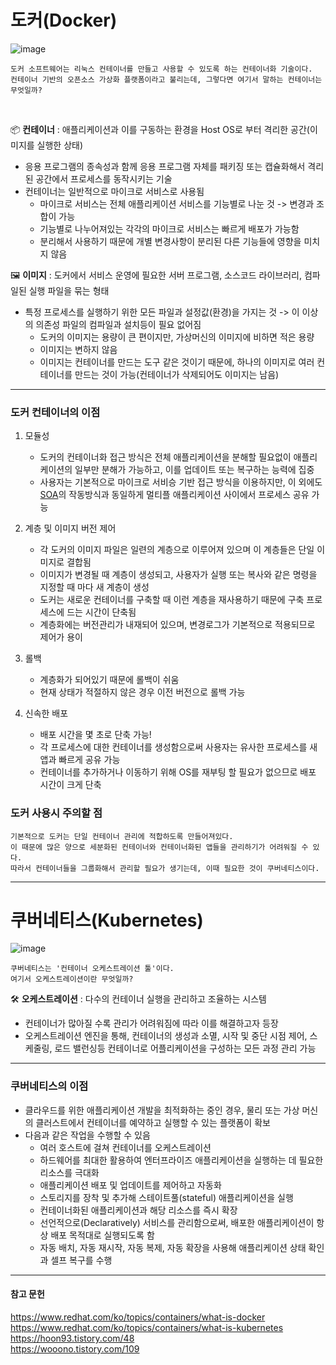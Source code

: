 # 도커(Docker)
![image](https://user-images.githubusercontent.com/55613591/159166032-17c6dc03-c1ee-4b09-b55a-51d6f0b74872.png)

```
도커 소프트웨어는 리눅스 컨테이너를 만들고 사용할 수 있도록 하는 컨테이너화 기술이다.   
컨테이너 기반의 오픈소스 가상화 플랫폼이라고 불리는데, 그렇다면 여기서 말하는 컨테이너는 무엇일까?   
```

<br>

📦 **컨테이너** : 애플리케이션과 이를 구동하는 환경을 Host OS로 부터 격리한 공간(이미지를 실행한 상태)
* 응용 프로그램의 종속성과 함께 응용 프로그램 자체를 패키징 또는 캡슐화해서 격리된 공간에서 프로세스를 동작시키는 기술
* 컨테이너는 일반적으로 마이크로 서비스로 사용됨
  * 마이크로 서비스는 전체 애플리케이션 서비스를 기능별로 나눈 것 -> 변경과 조합이 가능
  * 기능별로 나누어져있는 각각의 마이크로 서비스는 빠르게 배포가 가능함
  * 분리해서 사용하기 때문에 개별 변경사항이 분리된 다른 기능들에 영향을 미치지 않음

🖼 **이미지** : 도커에서 서비스 운영에 필요한 서버 프로그램, 소스코드 라이브러리, 컴파일된 실행 파일을 묶는 형태
* 특정 프로세스를 실행하기 위한 모든 파일과 설정값(환경)을 가지는 것 -> 이 이상의 의존성 파일의 컴파일과 설치등이 필요 없어짐
  * 도커의 이미지는 용량이 큰 편이지만, 가상머신의 이미지에 비하면 적은 용량
  * 이미지는 변하지 않음
  * 이미지는 컨테이너를 만드는 도구 같은 것이기 때문에, 하나의 이미지로 여러 컨테이너를 만드는 것이 가능(컨테이너가 삭제되어도 이미지는 남음)

<hr>

### 도커 컨테이너의 이점
1. 모듈성
    * 도커의 컨테이너화 접근 방식은 전체 애플리케이션을 분해할 필요없이 애플리케이션의 일부만 분해가 가능하고, 이를 업데이트 또는 복구하는 능력에 집중
    * 사용자는 기본적으로 마이크로 서비승 기반 접근 방식을 이용하지만, 
      이 외에도 [SOA](https://en.wikipedia.org/wiki/Service-oriented_architecture)의 작동방식과 동일하게 멀티플 애플리케이션 사이에서 프로세스 공유 가능   
    
2. 계층 및 이미지 버전 제어
    * 각 도커의 이미지 파일은 일련의 계층으로 이루어져 있으며 이 계층들은 단일 이미지로 결합됨
    * 이미지가 변경될 때 계층이 생성되고, 사용자가 실행 또는 복사와 같은 명령을 지정할 때 마다 새 계층이 생성
    * 도커는 새로운 컨테이너를 구축할 때 이런 계층을 재사용하기 때문에 구축 프로세스에 드는 시간이 단축됨
    * 계층화에는 버전관리가 내재되어 있으며, 변경로그가 기본적으로 적용되므로 제어가 용이

3. 롤백
    * 계층화가 되어있기 때문에 롤백이 쉬움
    * 현재 상태가 적절하지 않은 경우 이전 버전으로 롤백 가능

4. 신속한 배포
    * 배포 시간을 몇 초로 단축 가능!
    * 각 프로세스에 대한 컨테이너를 생성함으로써 사용자는 유사한 프로세스를 새 앱과 빠르게 공유 가능
    * 컨테이너를 추가하거나 이동하기 위해 OS를 재부팅 할 필요가 없으므로 배포 시간이 크게 단축


### 도커 사용시 주의할 점
```
기본적으로 도커는 단일 컨테이너 관리에 적합하도록 만들어져있다.
이 때문에 많은 양으로 세분화된 컨테이너와 컨테이너화된 앱들을 관리하기가 어려워질 수 있다.
따라서 컨테이너들을 그룹화해서 관리할 필요가 생기는데, 이때 필요한 것이 쿠버네티스이다.
```


<hr>

# 쿠버네티스(Kubernetes)
![image](https://user-images.githubusercontent.com/55613591/159167881-0c0b5517-2428-4d65-9cea-f118ec8049e9.png)

```
쿠버네티스는 '컨테이너 오케스트레이션 툴'이다.
여기서 오케스트레이션이란 무엇일까?
```
🛠 **오케스트레이션** : 다수의 컨테이너 실행을 관리하고 조율하는 시스템
* 컨테이너가 많아질 수록 관리가 어려워짐에 따라 이를 해결하고자 등장
* 오케스트레이션 엔진을 통해, 컨테이너의 생성과 소멸, 시작 및 중단 시점 제어, 스케줄링, 로드 밸런싱등 컨테이너로 어플리케이션을 구성하는 모든 과정 관리 가능

<hr>

### 쿠버네티스의 이점

* 클라우드를 위한 애플리케이션 개발을 최적화하는 중인 경우, 물리 또는 가상 머신의 클러스트에서 컨테이너를 예약하고 실행할 수 있는 플랫폼이 확보
* 다음과 같은 작업을 수행할 수 있음
  * 여러 호스트에 걸쳐 컨테이너를 오케스트레이션
  * 하드웨어를 최대한 활용하여 엔터프라이즈 애플리케이션을 실행하는 데 필요한 리소스를 극대화
  * 애플리케이션 배포 및 업데이트를 제어하고 자동화
  * 스토리지를 장착 및 추가해 스테이트풀(stateful) 애플리케이션을 실행
  * 컨테이너화된 애플리케이션과 해당 리소스를 즉시 확장
  * 선언적으로(Declaratively) 서비스를 관리함으로써, 배포한 애플리케이션이 항상 배포 목적대로 실행되도록 함
  * 자동 배치, 자동 재시작, 자동 복제, 자동 확장을 사용해 애플리케이션 상태 확인과 셀프 복구를 수행


<hr>

#### 참고 문헌
https://www.redhat.com/ko/topics/containers/what-is-docker   
https://www.redhat.com/ko/topics/containers/what-is-kubernetes   
https://hoon93.tistory.com/48   
https://wooono.tistory.com/109   
 
